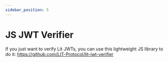 ```yaml
---
sidebar_position: 5
---
```


# JS JWT Verifier

If you just want to verify Lit JWTs, you can use this lightweight JS library to do it: https://github.com/LIT-Protocol/lit-jwt-verifier
